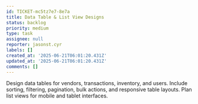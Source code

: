 ```yaml
---
id: TICKET-mc5tz7e7-8e7a
title: Data Table & List View Designs
status: backlog
priority: medium
type: task
assignee: null
reporter: jasonst.cyr
labels: []
created_at: '2025-06-21T06:01:20.431Z'
updated_at: '2025-06-21T06:01:20.431Z'
comments: []
---
```


Design data tables for vendors, transactions, inventory, and users. Include sorting, filtering, pagination, bulk actions, and responsive table layouts. Plan list views for mobile and tablet interfaces.